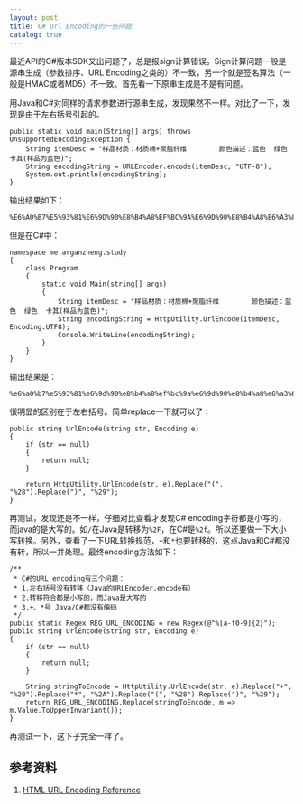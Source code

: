 ```yaml
---
layout: post
title: C# Url Encoding的一些问题
catalog: true
---
```



最近API的C#版本SDK又出问题了，总是报sign计算错误。Sign计算问题一般是源串生成（参数排序、URL Encoding之类的）不一致，另一个就是签名算法（一般是HMAC或者MD5）不一致。首先看一下原串生成是不是有问题。

用Java和C#对同样的请求参数进行源串生成，发现果然不一样。对比了一下，发现是由于左右括号引起的。

    public static void main(String[] args) throws UnsupportedEncodingException {
        String itemDesc = "样品材质：材质棉+聚脂纤维        颜色描述：蓝色  绿色  卡其(样品为蓝色)";
        String encodingString = URLEncoder.encode(itemDesc, "UTF-8");
        System.out.println(encodingString);
    }

输出结果如下：

    %E6%A0%B7%E5%93%81%E6%9D%90%E8%B4%A8%EF%BC%9A%E6%9D%90%E8%B4%A8%E6%A3%89%2B%E8%81%9A%E8%84%82%E7%BA%A4%E7%BB%B4++++++++%E9%A2%9C%E8%89%B2%E6%8F%8F%E8%BF%B0%EF%BC%9A%E8%93%9D%E8%89%B2++%E7%BB%BF%E8%89%B2++%E5%8D%A1%E5%85%B6%28%E6%A0%B7%E5%93%81%E4%B8%BA%E8%93%9D%E8%89%B2%29

但是在C#中：

    namespace me.arganzheng.study
    {
        class Program
        {
            static void Main(string[] args)
            {
                String itemDesc = "样品材质：材质棉+聚脂纤维        颜色描述：蓝色  绿色  卡其(样品为蓝色)";
                String encodingString = HttpUtility.UrlEncode(itemDesc, Encoding.UTF8);
                Console.WriteLine(encodingString);
            }
        }
    }

输出结果是：

    %e6%a0%b7%e5%93%81%e6%9d%90%e8%b4%a8%ef%bc%9a%e6%9d%90%e8%b4%a8%e6%a3%89%2b%e8%81%9a%e8%84%82%e7%ba%a4%e7%bb%b4++++++++%e9%a2%9c%e8%89%b2%e6%8f%8f%e8%bf%b0%ef%bc%9a%e8%93%9d%e8%89%b2++%e7%bb%bf%e8%89%b2++%e5%8d%a1%e5%85%b6(%e6%a0%b7%e5%93%81%e4%b8%ba%e8%93%9d%e8%89%b2)
    
很明显的区别在于左右括号。简单replace一下就可以了：
     
    public string UrlEncode(string str, Encoding e)
    {
        if (str == null)
        {
            return null;
        }

        return HttpUtility.UrlEncode(str, e).Replace("(", "%28").Replace(")", "%29");
    }

再测试，发现还是不一样，仔细对比查看才发现C# encoding字符都是小写的，而java的是大写的。如`/`在Java是转移为`%2F`，在C#是`%2f`。所以还要做一下大小写转换。另外，查看了一下URL转换规范，`+`和`*`也要转移的，这点Java和C#都没有转，所以一并处理。最终encoding方法如下：

    /**
     * C#的URL encoding有三个问题：
     * 1.左右括号没有转移（Java的URLEncoder.encode有）
     * 2.转移符合都是小写的，而Java是大写的
     * 3.+、*号 Java/C#都没有编码
     */
    public static Regex REG_URL_ENCODING = new Regex(@"%[a-f0-9]{2}");
    public string UrlEncode(string str, Encoding e)
    {
        if (str == null)
        {
            return null;
        }

        String stringToEncode = HttpUtility.UrlEncode(str, e).Replace("+", "%20").Replace("*", "%2A").Replace("(", "%28").Replace(")", "%29");
        return REG_URL_ENCODING.Replace(stringToEncode, m => m.Value.ToUpperInvariant());
    }

再测试一下，这下子完全一样了。

## 参考资料

1. [HTML URL Encoding Reference](http://www.w3schools.com/tags/ref_urlencode.asp)